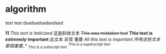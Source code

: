 # algorithm
test
test
dsadsadsadasdasd

**11**
*This text is italicized*	这是斜体文本
~~This was mistaken text~~
**This text is _extremely_ important**	此文本 非常 重要
_*_All this text is important_*_	*所有这些文本都很重要_**
<sub>This is a subscript text</sub>
<sup>This is a superscript text</sup>
